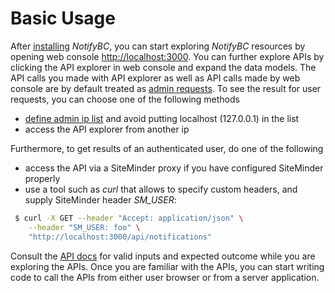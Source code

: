 # Basic Usage

After [installing](../installation) *NotifyBC*, you can start exploring *NotifyBC* resources by opening web console [http://localhost:3000](http://localhost:3000). You can further explore APIs by clicking the API explorer in web console and expand the data models. The API calls you made with API explorer as well as API calls made by web console are by default treated as [admin requests](../overview/#architecture). To see the result for user requests, you can choose one of the following methods

* [define admin ip list](../config-adminIpList/) and avoid putting localhost (127.0.0.1) in the list
* access the API explorer from another ip

Furthermore, to get results of an authenticated user, do one of the following

* access the API via a SiteMinder proxy if you have configured SiteMinder properly
* use a tool such as *curl* that allows to specify custom headers, and supply SiteMinder header *SM_USER*:
 
```sh
 $ curl -X GET --header "Accept: application/json" \
    --header "SM_USER: foo" \
    "http://localhost:3000/api/notifications"
```

Consult the [API docs](../api-overview/) for valid inputs and expected outcome while you are exploring the APIs. Once you are familiar with the APIs, you can start writing code to call the APIs from either user browser or from a server application.  

